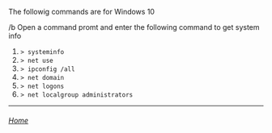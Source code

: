 The followig commands are for Windows 10 
<p>/b Open a command promt and enter the following command to get system info</p>

1. ```> systeminfo```
2. ```> net use```
3. ```> ipconfig /all```
4. ```> net domain```
5. ```> net logons```
6. ```> net localgroup administrators```


---

###### [Home](index.md)